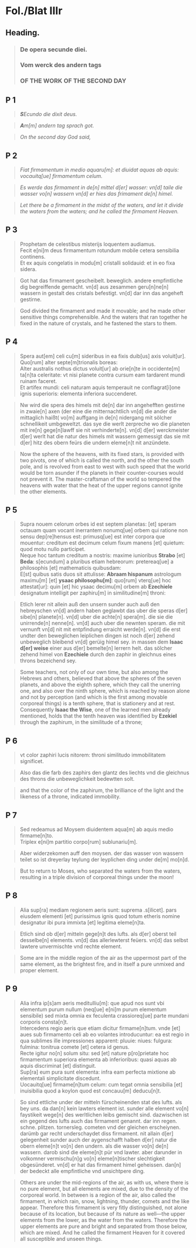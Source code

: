 # Fol./Blat IIIr

## Heading.


>### De opera secunde diei.
>### Vom werck des andern tags
>### OF THE WORK OF THE SECOND DAY 

## P 1

>***S**Ecundo die dixit deus.*

>***A**m[m] andern tag sprach got.*

>*On the second day God said,*


## P 2

>*Fiat firmamentum in medio aquaru[m]: et diuidat aquas ab aquis: vocauitq[ue] firmamentum celum.*

>*Es werde das firmament in de[n] mittel d[er] wasser: vn[d] taile die wasser vo[n] wassern vn[d] er hies das frimament de[n] himel.*

>*Let there be a firmament in the midst of the waters, and let it divide the waters from the waters; and he called the firmament Heaven.*


## P 3

>Prophetam de celestibus misterijs loquentem audiamus.  
Fecit e[ni]m deus firmamentum rotundum mobile cetera sensibilia continens.  
Et ex aquis congelatis in modu[m] cristalli solidauid: et in eo fixa sidera.  

>Got hat das firmament gescheibelt. beweglich. andere empfintliche dig begreiffende gemacht. vn[d] aus zesammen geru[n]ne[n] wassern in gestalt des cristals befestigt. vn[d] dar inn das angeheft gestirne.

>God divided the firmament and made it movable; and he made other sensitive things comprehensible. And the waters that ran together he fixed in the nature of crystals, and he fastened the stars to them.




## P 4

>Spera aut[em] celi cu[m] sideribus in ea fixis duib[us] axis voluit[ur].  
Quo[rum] alter septe[m]trionalis boreas:  
Alter australis nothus dictus voluit[ur] ab orie[n]te in occidente[m] ta[n]ta celeritate: vt nisi planete contra cursum eam tardarent mundi ruinam faceret.  
Et artifex mundi: celi naturam aquis temperauit ne conflagrat[i]one ignis superioris: elementa inferiora succenderet. 

>Nw wird die spera des himels mit de[n] dar inn angehefften gestirne in zwaie[n] axen (der eine die mitternachtlich vn[d] die ander die mittaglich haißt( vo[m] auffgang in de[n] nidergang mit sölcher schnellikeit umbgeweltzt. das sye die werlt zerpreche wo die planeten mit ire[n] gege[n]lawff sie nit verhinderte[n]. vn[d] d[er] werckmeister d[er] werlt hat die natur des himels mit wassern gemessigt das sie mit d[er] hitz des obern feürs die undern eleme[n]t nit anzündete.

>Now the sphere of the heavens, with its fixed stars, is provided with two pivots, one of which is called the north, and the other the south pole, and is revolved from east to west with such speed that the world would be torn asunder if the planets in their counter-courses would not prevent it. The master-craftsman of the world so tempered the heavens with water that the heat of the upper regions cannot ignite the other elements. 


## P 5

>Supra nouem celorum orbes id est septem planetas: [et] speram octauam quam vocant inerrantem nonumq[ue] orbem qui ratione non sensu dep[re]hensus est: primusq[ue] est inter corpora que mouentur: creditum est decimum celum fixum manens [et] quietum: quod motu nullo participet.  
Neque hoc tantum creditum a nostris: maxime iunioribus **Strabo** [et] **Beda**: s[ecundum] a pluribus etiam hebreorum: pretereaq[ue] a philosophis [et] mathematicis quibusdam:  
E[st] quibus satis duos sit attulisse: **Abraam hispanum** astrologum maximu[m] [et] **ysaac philosophu[m]**: quo[rum] vterq[ue] hoc attestat[ur]: quin [et] hic ysaac decimu[m] orbem ab **Ezechiele** designatum intelligit per zaphiru[m] in similitudine[m] throni: 

>Etlich lerer nit allein auß den unsern sunder auch auß den hebreyschen vn[d] andern haben geglawbt das uber die speras d[er] sibe[n] planete[n]. vn[d] uber die achte[n] spera[m]. die sie die unirrende[n] nenne[n]. vn[d] auch uber die newnten speram. die mit vernunft vn[d] nit mit entpfindung erraicht werde[n]. vn[d] die erst undter den beweglichen leiplichen dingen ist noch d[er] zehend unbeweglich bleibend vn[d] gerüig himel sey. in massen dem **Isaac d[er] weise** einer aus d[er] bemelte[n] lerrern helt. das sölcher zehend himel von **Ezechiele** durch den zaphir in gleichnus eines throns bezeichend sey.

>Some teachers, not only of our own time, but also among the Hebrews and others, believed that above the spheres of the seven planets, and above the eighth sphere, which they call the unerring one, and also over the ninth sphere, which is reached by reason alone and not by perception (and which is the first among movable corporeal things) is a tenth sphere, that is stationery and at rest. Consequently **Isaac the Wise**, one of the learned men already mentioned, holds that the tenth heaven was identified by **Ezekiel** through the zaphirum, in the similitude of a throne;


## P 6

>vt color zaphiri lucis nitorem: throni similitudo immobilitatem significet.

>Also das die farb des zaphirs den glantz des liechts vnd die gleichnus des throns die unbeweglichkeit bedewtten solt.

>and that the color of the zaphirum, the brilliance of the light and the likeness of a throne, indicated immobility.

## P 7

>Sed redeamus ad Moysem diuidentem aqua[m] ab aquis medio firmame[n]to.  
Triplex e[ni]m partitio corpo[rum] sublunariu[m].

>Aber widerzekomen auff den moysen. der das wasser von wassern teilet so ist dreyerlay teylung der leyplichen ding under de[m] mo[n]d.

>But to return to Moses, who separated the waters from the waters, resulting in a triple division of corporeal things under the moon! 


## P 8

>Alia sup[ra] mediam regionem aeris sunt: suprema .s[ilicet]. pars eiusdem elementi [et] purissimus ignis quod totum etheris nomine designatur ibi pura immixta [et] legitima eleme[n]ta.

>Etlich sind ob d[er] mitteln gege[n]t des lufts. als d[er] oberst teil desselbe[n] elements. vn[d] das allerlewterst feüers. vn[d] das selbst lawtere unvermischte vnd rechte element.

>Some are in the middle region of the air as the uppermost part of the same element, as the brightest fire, and in itself a pure unmixed and proper element.

## P 9

>Alia infra ip[s]am aeris meditulliu[m]: que apud nos sunt vbi elementum purum nullum (neq[ue] e[ni]m purum elementum sensibile) sed mixta omnia ex feculenta crassioreq[ue] parte mundani corporis consta[n]t.  
Intercedens regio aeris que etiam dicitur firmame[n]tum. vnde [et] aues sub firmamento celi ab eo volantes introducuntur: ea est regio in qua sublimes ille impressiones apparent: pluuie: niues: fulgura: fulmina: tonitrua comete [et] cetera id genus.  
Recte igitur no[n] solum situ: sed [et] nature p[ro]prietate hoc firmamentum superiora elementa ab inferioribus: quasi aquas ab aquis discriminat [et] distinguit.  
Sup[ra] eum pura sunt elementa: infra eam perfecta mixtione ab elementali simplicitate discedunt.  
Uocauitq[ue] firmame[n]tum celum: cum tegat omnia sensibilia [et] inuisibilia quod a koylon quod est concauu[m] deducu[n]t.

>So sind ettliche under der mitteln fürscheinenden stat des lufts. als bey uns. da dan[n] kein lawters element ist. sunder alle element vo[n] faystikeit wege[n] des werltlichen leibs gemischt sind. dazwischen ist ein gegend des lufts auch das firmament genannt. dar inn regen. schne. plitzen. tornersleg. cometen vnd der gleichen erscheiynen. darümb gar recht underschaydet diss firmament. nit allain d[er] gelegenheit sunder auch der aygenschafft halben d[er] natur die obern eleme[n]t vo[n] den undern. als die wasser vo[n] de[n] wassern. darob sind die eleme[n]t pür vnd lawter. aber darunder in volkomner vermischu[n]g vo[n] eleme[n]tischer slechtigkeit obgesünderet. vn[d] er hat das firmament himel geheissen. dan[n] der bedeckt alle empfintliche vnd unsichtpere ding.

>Others are under the mid-regions of the air, as with us, where there is no pure element, but all elements are mixed, due to the density of the corporeal world. In between is a region of the air, also called the firmament, in which rain, snow, lightning, thunder, comets and the like appear. Therefore this firmament is very fitly distinguished, not alone because of its location, but because of its nature as well—the upper elements from the lower, as the water from the waters. Therefore the upper elements are pure and bright and separated from those below, which are mixed. And he called the firmament Heaven for it covered all susceptible and unseen things. 
